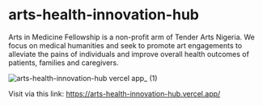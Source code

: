 # arts-health-innovation-hub
Arts in Medicine Fellowship is a non-profit arm of Tender Arts Nigeria. We focus on medical humanities and seek to promote art engagements to alleviate the pains of individuals and improve overall health outcomes of patients, families and caregivers.

![arts-health-innovation-hub vercel app_ (1)](https://user-images.githubusercontent.com/88254313/192776658-b1350eca-469d-48ee-be8a-26da2cf18009.png)


Visit via this link:
https://arts-health-innovation-hub.vercel.app/
